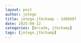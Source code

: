 ```yaml
---
layout: post
author: jotego
title: jotego.jtkchamp - 2d8b68f
date: 2025-09-12
categories: [Arcade, jtkchamp]
tags: [jotego.jtkchamp]
---
```


